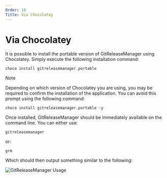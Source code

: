 ```yaml
---
Order: 10
Title: Via Chocolatey
---
```


# Via Chocolatey

It is possible to install the portable version of GitReleaseManager using Chocolatey.  Simply execute the following installation command:

```choco install gitreleasemanager.portable```

<div class="admonition error">
    <p class="first admonition-title">Note</p>
    <p class="last">
        Depending on which version of Chocolatey you are using, you may be required to confirm the installation of the application.  You can avoid this prompt using the following command:

```choco install gitreleasemanager.portable -y```
    </p>
</div>

Once installed, GitReleaseManager should be immediately available on the command line.  You can either use:

```
gitreleasemanager
```

or:

```
grm
```

Which should then output something similar to the following:

![GitReleaseManager Usage](https://raw.githubusercontent.com/GitTools/GitReleaseManager/develop/docs/images/grm-usage.png)
